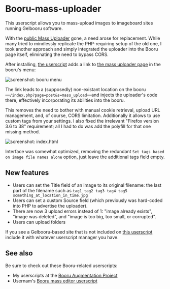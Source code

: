 # Booru-mass-uploader
This userscript allows you to mass-upload images to imageboard sites running Gelbooru software.

With the [public Mass Uploader](https://unblock.ibsearch.xxx/mass-upload/) gone, a need arose for replacement. While many tried to mindlessly replicate the PHP-requiring setup of the old one, I took another approach and simply integrated the uploader into the Booru page itself, eliminating the need to bypass CORS.

After installing, [the userscript](https://github.com/Seedmanc/Booru-mass-uploader/raw/gh-pages/booru.mass.uploader.user.js) adds a link to [the mass uploader page](https://github.com/Seedmanc/Booru-mass-uploader/raw/gh-pages/index.html) in the booru's menu:

![screenshot: booru menu](https://anonm.gr/d214.png)

The link leads to a (supposedly) non-existant location on the booru&mdash;`/index.php?page=post&s=mass_upload`&mdash;and injects the uploader's code there, effectively incorporating its abilities into the booru.

This removes the need to bother with manual cookie retrieval, upload URL management, and, of course, CORS limitation. Additionally it allows to use custom tags from your settings. I also fixed the irrelevant "Firefox version 3.6 to 38" requirement; all I had to do was add the polyfill for that one missing method.

![screenshot: index.html](http://puu.sh/lqkYQ/ca6addbb18.png)

Interface was somewhat optimized, removing the redundant `Set tags based on image file names alone` option, just leave the additional tags field empty.  

## New features

* Users can set the Title field of an image to its original filename: the last part of the filename such as `tag1 tag2 tag3 tag4 tag5 something_at_location_in_time.jpg`
* Users can set a custom Source field (which previously was hard-coded into PHP to advertise the uploader).
* There are now 3 upload errors instead of 1: "image already exists", "image was deleted", and "image is too big, too small, or corrupted".
* Users can upload folders

If you see a Gelbooru-based site that is not included on [this userscript](https://github.com/Seedmanc/Booru-mass-uploader/raw/gh-pages/booru.mass.uploader.user.js) include it with whatever userscript manager you have.

## See also

Be sure to check out these Booru-related userscripts:

* My userscripts at the [Booru Augmentation Project](https://github.com/Seedmanc/Booru-Augmentation-Project)
* Usernam's [Booru mass editor userscript](https://github.com/ProximaNova/Booru-mass-editor)
